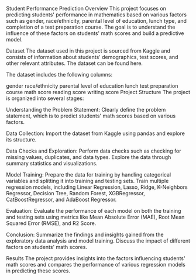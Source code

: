 Student Performance Prediction
Overview
This project focuses on predicting students' performance in mathematics based on various factors such as gender, race/ethnicity, parental level of education, lunch type, and completion of a test preparation course. The goal is to understand the influence of these factors on students' math scores and build a predictive model.

Dataset
The dataset used in this project is sourced from Kaggle and consists of information about students' demographics, test scores, and other relevant attributes. The dataset can be found here.

The dataset includes the following columns:

gender
race/ethnicity
parental level of education
lunch
test preparation course
math score
reading score
writing score
Project Structure
The project is organized into several stages:

Understanding the Problem Statement: Clearly define the problem statement, which is to predict students' math scores based on various factors.

Data Collection: Import the dataset from Kaggle using pandas and explore its structure.

Data Checks and Exploration: Perform data checks such as checking for missing values, duplicates, and data types. Explore the data through summary statistics and visualizations.

Model Training: Prepare the data for training by handling categorical variables and splitting it into training and testing sets. Train multiple regression models, including Linear Regression, Lasso, Ridge, K-Neighbors Regressor, Decision Tree, Random Forest, XGBRegressor, CatBoostRegressor, and AdaBoost Regressor.

Evaluation: Evaluate the performance of each model on both the training and testing sets using metrics like Mean Absolute Error (MAE), Root Mean Squared Error (RMSE), and R2 Score.

Conclusion: Summarize the findings and insights gained from the exploratory data analysis and model training. Discuss the impact of different factors on students' math scores.

Results
The project provides insights into the factors influencing students' math scores and compares the performance of various regression models in predicting these scores.
